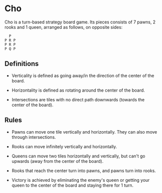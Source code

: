 # Cho

Cho is a turn-based strategy board game. Its pieces consists of 7 pawns, 2 rooks and 1 queen, arranged as follows, on opposite sides:
```
  P
P R P
P R P
P Q P
```

## Definitions

- Verticality is defined as going away/in the direction of the center of the board.

- Horizontality is defined as rotating around the center of the board.

- Intersections are tiles with no direct path downwards (towards the center of the board).

## Rules

- Pawns can move one tile vertically and horizontally. They can also move through intersections.

- Rooks can move infinitely vertically and horizontally.

- Queens can move two tiles horizontally and vertically, but can't go upwards (away from the center of the board).

- Rooks that reach the center turn into pawns, and pawns turn into rooks.

- Victory is achieved by eliminating the enemy's queen or getting your queen to the center of the board and staying there for 1 turn.
